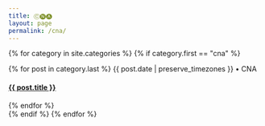 ```yaml
---
title: Ⓒ🅝🅐
layout: page
permalink: /cna/
---
```

{% for category in site.categories %}
  {% if category.first == "cna" %}
  <div>
    {% for post in category.last %}
    <span class="postdate">{{ post.date | preserve_timezones }}</span> • <span class="author">CNA</span>
    <h4><a href="{{site.url}}{{site.baseurl}}{{ post.url }}">{{ post.title }}</a></h4>
    {% endfor %}
  </div>
  {% endif %}
{% endfor %}

